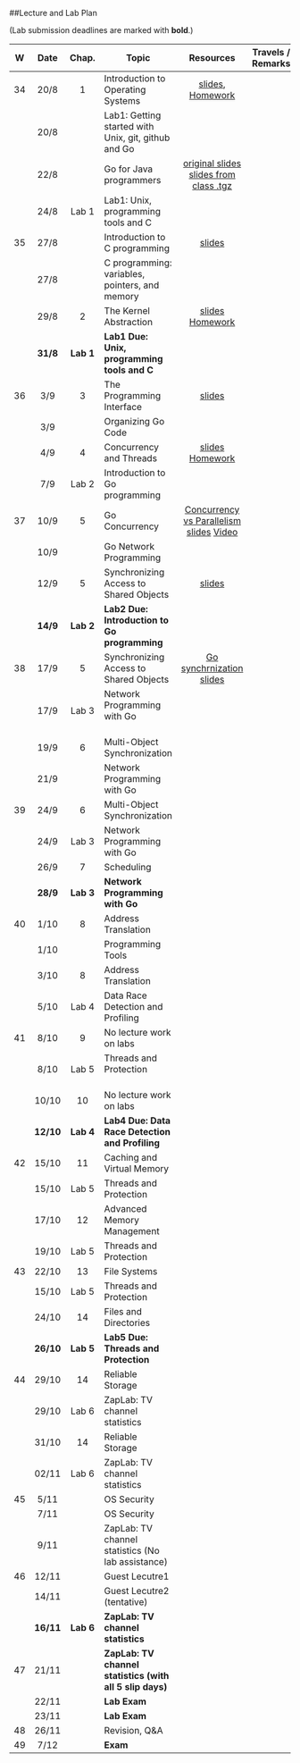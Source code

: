 ##Lecture and Lab Plan

(Lab submission deadlines are marked with **bold**.)

| W    |  Date     | Chap.     | Topic                                            | Resources | Travels / Remarks     |
|:----:|:---------:|:-----:    |--------------------------------------------------|:-------:|:------------:|
|  34  |  20/8     |   1       | Introduction to Operating Systems                |  [slides](https://stavanger.instructure.com/courses/2608/modules/items/29667), [Homework](https://stavanger.instructure.com/courses/2608/modules/items/29611)       |              |
|      |  20/8     |           | Lab1: Getting started with Unix, git, github and Go    |         |              |
|      |  22/8     |           | Go for Java programmers                          |  [original slides](https://talks.golang.org/2015/go-for-java-programmers.slide#1) [slides from class .tgz](https://stavanger.instructure.com/files/293503/download?download_frd=1)      |              |
|      |  24/8     | Lab 1     | Lab1: Unix, programming tools and C                    |         |              |
|  35  |  27/8     |           | Introduction to C programming                    | [slides](https://stavanger.instructure.com/files/293593/download?download_frd=1)        |              |
|      |  27/8     |           | C programming: variables, pointers, and memory   |         |              |
|      |  29/8     |   2       | The Kernel Abstraction                           |  [slides](https://stavanger.instructure.com/files/296854/download?download_frd=1) [Homework]()       |              |
|      |  **31/8**  | **Lab 1** | **Lab1 Due: Unix, programming tools and C**                |         |          |
|  36  |  3/9      |   3       | The Programming Interface                        | [slides](https://stavanger.instructure.com/files/306376/download?download_frd=1)        |              |
|      |  3/9      |           | Organizing Go Code                               |         |              |
|      |  4/9      |   4       | Concurrency and Threads                          |   [slides](https://stavanger.instructure.com/files/313317/download?download_frd=1)   [Homework]()   |              |
|      |  7/9      | Lab 2     | Introduction to Go programming                   |         |              |
|  37  |  10/9     |   5       | Go Concurrency           |   [Concurrency vs Parallelism slides](https://talks.golang.org/2012/waza.slide#1) [Video](https://vimeo.com/49718712)    |              |
|      |  10/9     |           | Go Network Programming                                   |         |              |
|      |  12/9     |   5       | Synchronizing Access to Shared Objects           | [slides](https://stavanger.instructure.com/files/316521/download?download_frd=1)        |              |
|      |  **14/9** | **Lab 2** | **Lab2 Due: Introduction to Go programming**               |         |              |
|  38  |  17/9     |   5       | Synchronizing Access to Shared Objects           |  [Go synchrnization slides](https://stavanger.instructure.com/files/283445/download?download_frd=1)       |              |
|      |  17/9     | Lab 3     | Network Programming with Go                      |         |              |
|      |  19/9     |   6       | Multi-Object Synchronization                     |         |              |
|      |  21/9     |           | Network Programming with Go      |          | 
|  39  |  24/9     |   6       | Multi-Object Synchronization                     |         |              |
|      |  24/9 | Lab 3 | Network Programming with Go                  |         |              |
|      | 26/9      |   7       | Scheduling                                       |         |              |
|      |  **28/9** | **Lab 3** | **Network Programming with Go**                  |         |              |
|  40  |  1/10     |   8       | Address Translation                              |         |              |
|      |  1/10     |           | Programming Tools                                |         |              |
|      |  3/10     |   8       | Address Translation                              |         |              |
|      |  5/10 | Lab 4 | Data Race Detection and Profiling                            |         |              |
|  41  | 8/10      |   9       | No lecture work on labs                       |         |              |
|      | 8/10      | Lab 5     | Threads and Protection                           |         |              |
|      | 10/10     |  10       | No lecture work on labs                        |         |              |
|      |  **12/10** | **Lab 4** | **Lab4 Due: Data Race Detection and Profiling**                            |         |              |
|  42  | 15/10     |  11       | Caching and Virtual Memory                                     |         |              |
|      | 15/10 | Lab 5 | Threads and Protection   |         |      |
|      | 17/10     |  12       | Advanced Memory Management                                 |         |              |
|      | 19/10 | Lab 5 | Threads and Protection    |         |  |
|  43  |  22/10    |  13       | File Systems                            |         |              |
|      | 15/10 | Lab 5 | Threads and Protection   |         |      |
|      |  24/10    |  14       | Files and Directories                                 |         |              |
|      | **26/10** | **Lab 5** | **Lab5 Due: Threads and Protection**    |         |      |
|  44  | 29/10     |  14       | Reliable Storage                                 |         |              |
|      | 29/10     |  Lab 6         | ZapLab: TV channel statistics |         |              |
|      | 31/10     | 14     | Reliable Storage                     |         |              |
|      | 02/11     | Lab 6     | ZapLab: TV channel statistics                    |         |              |
|  45  | 5/11      |           |  OS Security                               |         |    |
|      | 7/11      |           |  OS Security                                  |         |    |
|      | 9/11     |           | ZapLab: TV channel statistics (No lab assistance)|         |              |
|  46  | 12/11     |           | Guest Lecutre1                  |         |              |
|    | 14/11     |           | Guest Lecutre2 (tentative)                  |         |              |
|      | **16/11** | **Lab 6** | **ZapLab: TV channel statistics**                |         |              |
|  47    | 21/11     |           | **ZapLab: TV channel statistics (with all 5 slip days)**                                     |         |              |
|      | 22/11     |           | **Lab Exam**                                     |         |              |
|      | 23/11     |           | **Lab Exam**                                     |         |              |
|  48   | 26/11      |           | Revision, Q&A                                   |         |  |
|  49  | 7/12      |           | **Exam**                                         |         |              |

